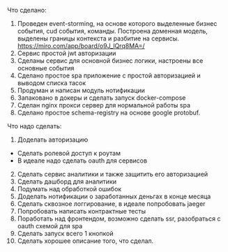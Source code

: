 Что сделано:
1. Проведен event-storming, на основе которого выделенные бизнес события, cud события, команды. Построена доменная модель, выделены границы контекста и разбитие на сервисы. https://miro.com/app/board/o9J_lQrq8MA=/
2. Сервис простой jwt авторизации
3. Сделаны сервис для основной бизнес логики, настроены все основные события
4. Сделано простое spa приложение с простой авторизацией и выводом списка тасок
5. Продуман и написан модуль нотификации
6. Запаковано в докеры и сделать запуск docker-compose
7. Сделан nginx прокси сервер для нормальной работы spa
8. Сделано простое schema-registry на основе google protobuf.

Что надо сделать:
1. Доделать авторизацию
- Сделать ролевой доступ к роутам
- В идеале надо сделать oauth для сервисов
2. Сделать сервис аналитики и также защитить его авторизацией
3. Сделать дашборд для аналитики
4. Подумать над обработкой ошибок
5. Доделать нотификации о заработанных деньгах в конце месяца
6. Сделать сквозное логгирование, в идеале попробовать jaeger
7. Попробовать написать контрактные тесты
8. Поработать над фронтендом, возможно сделать ssr, разобраться с oauth схемой для spa
9. Сделать запуск всего 1 кнопкой
10. Сделать хорошее описание того, что сделал.